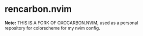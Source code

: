 # rencarbon.nvim

**Note:** THIS IS A FORK OF OXOCARBON.NVIM, used as a personal repository for colorscheme for my nvim config.
